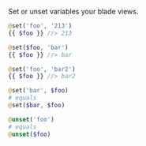 <!---
title: Assignments
author: Robin Radic
-->

Set or unset variables your blade views.   

```php
@set('foo', '213')
{{ $foo }} //> 213

@set($foo, 'bar')
{{ $foo }} //> bar

@set('foo', 'bar2')
{{ $foo }} //> bar2

@set('bar', $foo)
# equals
@set($bar, $foo)

@unset('foo')
# equals
@unset($foo)
```
